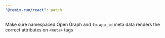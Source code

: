 ```yaml
---
"@remix-run/react": patch
---
```


Make sure namespaced Open Graph and `fb:app_id` meta data renders the correct attributes on `<meta>` tags

